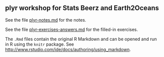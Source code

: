 ## plyr workshop for Stats Beerz and Earth2Oceans

See the file [plyr-notes.md](https://github.com/seananderson/plyr-statsbeerz/blob/master/plyr-notes.md) for the notes.

See the file [plyr-exercises-answers.md](https://github.com/seananderson/plyr-statsbeerz/blob/master/plyr-exercises-answers.md) for the filled-in exercises.

The `.Rmd` files contain the original R Markdown and can be opened and run in R using the `knitr` package. See <http://www.rstudio.com/ide/docs/authoring/using_markdown>.
